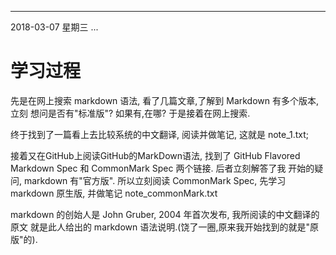 ***
2018-03-07 星期三
...

# 学习过程

先是在网上搜索 markdown 语法, 看了几篇文章,了解到 Markdown 有多个版本, 立刻
想问是否有"标准版"? 如果有,在哪? 于是接着在网上搜索.

终于找到了一篇看上去比较系统的中文翻译, 阅读并做笔记, 这就是 note_1.txt;

接着又在GitHub上阅读GitHub的MarkDown语法, 找到了
GitHub Flavored Markdown Spec 和 CommonMark Spec 两个链接. 后者立刻解答了我
开始的疑问, markdown 有"官方版". 所以立刻阅读 CommonMark Spec, 先学习
markdown 原生版, 并做笔记 note_commonMark.txt

markdown 的创始人是 John Gruber, 2004 年首次发布, 我所阅读的中文翻译的原文
就是此人给出的 markdown 语法说明.(饶了一圈,原来我开始找到的就是"原版"的).
